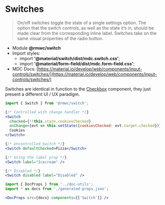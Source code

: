 # Switches

> On/off switches toggle the state of a single settings option. The option that the switch controls, as well as the state it’s in, should be made clear from the corresponding inline label. Switches take on the same visual properties of the radio button.

- Module **@rmwc/switch** 
- Import styles:
  - import **'@material/switch/dist/mdc.switch.css'**;
  - import **'@material/form-field/dist/mdc.form-field.css'**;
- MDC Docs: [https://material.io/develop/web/components/input-controls/switches/](https://material.io/develop/web/components/input-controls/switches/)

Switches are identical in function to the [Checkbox](checkboxes) component, they just present a different UI / UX paradigm.

```jsx render
import { Switch } from '@rmwc/switch';

{/* Controlled with change handler */}
<Switch
  checked={!!this.state.cookiesChecked}
  onChange={evt => this.setState({cookiesChecked: evt.target.checked})}>
  Cookies
</Switch>

{/* Uncontrolled Switch */}
<Switch defaultChecked>Pizza</Switch>

{/* Using the label prop */}
<Switch label="Icecream" />

{/* Disabled */}
<Switch disabled label="Disabled" />
```

```jsx renderOnly
import { DocProps } from '../doc-utils';
import * as docs from './generated-props.json';

<DocProps src={docs} components={['Switch']} />
```
